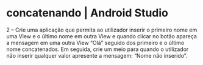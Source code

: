 # concatenando | Android Studio
2 – Crie uma aplicação que permita ao utilizador inserir o primeiro nome em uma View e o último nome em outra View e quando clicar no botão apareça a mensagem em uma outra View “Olá” seguido dos primeiro e o último nome concatenados. Em seguida, crie um meio para quando o utilizador não inserir qualquer valor apresente a mensagem: “Nome não inserido”.

